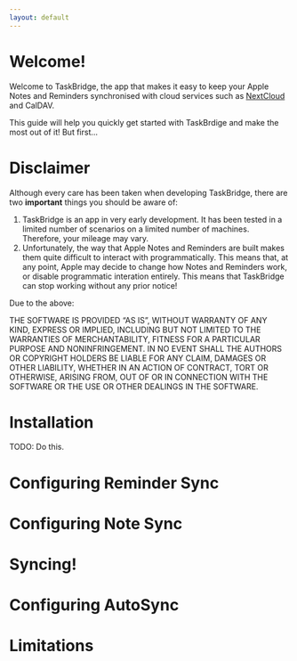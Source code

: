 ```yaml
---
layout: default
---
```

# Welcome!

Welcome to TaskBridge, the app that makes it easy to keep your Apple Notes and Reminders synchronised with cloud
services such as [NextCloud](https://nextcloud.com) and CalDAV.

This guide will help you quickly get started with TaskBrdige and make the most out of it! But first...

# Disclaimer

Although every care has been taken when developing TaskBridge, there are two **important** things you should be aware of:

1. TaskBridge is an app in very early development. It has been tested in a limited number of scenarios on a limited number
of machines. Therefore, your mileage may vary.
2. Unfortunately, the way that Apple Notes and Reminders are built makes them quite difficult to interact with programmatically.
This means that, at any point, Apple may decide to change how Notes and Reminders work, or disable programmatic interation 
entirely. This means that TaskBridge can stop working without any prior notice!

Due to the above:

THE SOFTWARE IS PROVIDED “AS IS”, WITHOUT WARRANTY OF ANY KIND, EXPRESS OR IMPLIED, INCLUDING BUT NOT LIMITED TO 
THE WARRANTIES OF MERCHANTABILITY, FITNESS FOR A PARTICULAR PURPOSE AND NONINFRINGEMENT. IN NO EVENT SHALL THE AUTHORS 
OR COPYRIGHT HOLDERS BE LIABLE FOR ANY CLAIM, DAMAGES OR OTHER LIABILITY, WHETHER IN AN ACTION OF CONTRACT, 
TORT OR OTHERWISE, ARISING FROM, OUT OF OR IN CONNECTION WITH THE SOFTWARE OR THE USE OR OTHER DEALINGS IN THE SOFTWARE.

# Installation

TODO: Do this.

# Configuring Reminder Sync



# Configuring Note Sync

# Syncing!

# Configuring AutoSync

# Limitations